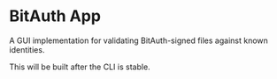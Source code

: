# BitAuth App

A GUI implementation for validating BitAuth-signed files against known identities.

This will be built after the CLI is stable.
